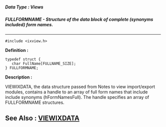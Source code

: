 ##### Data Type : Views
##### FULLFORMNAME - Structure of the data block of complete (synonyms included) form names.
---
```
#include <ixview.h>
```

**Definition :**
```
typedef struct {
   char FullName[FULLNAME_SIZE];
} FULLFORMNAME;
```

**Description :**

VIEWIXDATA, the data structure passed from Notes to view import/export modules, contains a handle to an array of full form names that include include synonyms (hFormNamesFull).  The handle specifies an array of FULLFORMNAME structures.


**See Also :**
[VIEWIXDATA](/domino-c-api-docs/reference/Data/VIEWIXDATA)
---
